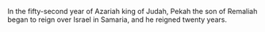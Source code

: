 In the fifty-second year of Azariah king of Judah, Pekah the son of Remaliah began to reign over Israel in Samaria, and he reigned twenty years.
